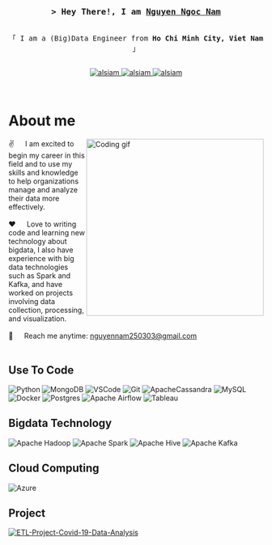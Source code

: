 <!-- Intro  -->
<h3 align="center">
        <samp>&gt; Hey There!, I am
                <b><a target="_blank" href="https://alsiam.com">Nguyen Ngoc Nam</a></b>
        </samp>
</h3>

<p align="center"> 
  <samp>
    <br>
    「 I am a (Big)Data Engineer from <b>Ho Chi Minh City, Viet Nam</b> 」
    <br>
    <br>
  </samp>
</p>

<p align="center">
 <a href="https://nguyennamde.github.io" target="blank">
  <img src="https://img.shields.io/badge/Website-DC143C?style=for-the-badge&logo=medium&logoColor=white" alt="alsiam" />
 </a>
 <a href="https://linkedin.com/in/nguyennam2503" target="_blank">
  <img src="https://img.shields.io/badge/LinkedIn-0077B5?style=for-the-badge&logo=linkedin&logoColor=white" alt="alsiam"/>
 </a>
 <!-- <a href="https://dev.to/alsiam" target="_blank">
  <img src="https://img.shields.io/badge/dev.to-0A0A0A?style=for-the-badge&logo=dev.to&logoColor=white" alt="alsiam" />
 </a> -->
 <a href="https://facebook.com/Namm1204" target="_blank">
  <img src="https://img.shields.io/badge/Facebook-20BEFF?&style=for-the-badge&logo=facebook&logoColor=white" alt="alsiam"  />
  </a> 
</p>
<br />

<!-- About Section -->
 # About me
 
<p>
 <img align="right" width="350" src="/assets/programmer.gif" alt="Coding gif" />
  
 ✌️ &emsp; I am excited to begin my career in this field and to use my skills and knowledge to help organizations manage and analyze their data more effectively. <br/><br/>
 ❤️ &emsp; Love to writing code and learning new technology about bigdata, I also have experience with big data technologies such as Spark and Kafka, and have worked on projects involving data collection, processing, and visualization.<br/><br/>
 📧 &emsp; Reach me anytime: nguyennam250303@gmail.com<br/><br/>

</p>


## Use To Code

![Python](https://img.shields.io/badge/python-3670A0?style=for-the-badge&logo=python&logoColor=ffdd54)
![MongoDB](https://img.shields.io/badge/MongoDB-4EA94B?style=for-the-badge&logo=mongodb&logoColor=white)
![VSCode](https://img.shields.io/badge/Visual_Studio-0078d7?style=for-the-badge&logo=visual%20studio&logoColor=white)
![Git](https://img.shields.io/badge/Git-F05032?style=for-the-badge&logo=git&logoColor=white)
![ApacheCassandra](https://img.shields.io/badge/cassandra-%231287B1.svg?style=for-the-badge&logo=apache-cassandra&logoColor=white)
![MySQL](https://img.shields.io/badge/mysql-%2300f.svg?style=for-the-badge&logo=mysql&logoColor=white)
![Docker](https://img.shields.io/badge/docker-%230db7ed.svg?style=for-the-badge&logo=docker&logoColor=white)
![Postgres](https://img.shields.io/badge/postgres-%23316192.svg?style=for-the-badge&logo=postgresql&logoColor=white)
![Apache Airflow](https://img.shields.io/badge/Apache%20Airflow-017CEE?style=for-the-badge&logo=Apache%20Airflow&logoColor=white)
![Tableau](https://img.shields.io/badge/Tableau-E97627?style=for-the-badge&logo=Tableau&logoColor=white)
<br/>

## Bigdata Technology

![Apache Hadoop](https://img.shields.io/badge/Apache%20Hadoop-66CCFF?style=for-the-badge&logo=apachehadoop&logoColor=black)
![Apache Spark](https://img.shields.io/badge/Apache%20Spark-FDEE21?style=flat-square&logo=apachespark&logoColor=black)
![Apache Hive](https://img.shields.io/badge/Apache%20Hive-FDEE21?style=for-the-badge&logo=apachehive&logoColor=black)
![Apache Kafka](https://img.shields.io/badge/Apache%20Kafka-000?style=for-the-badge&logo=apachekafka)

## Cloud Computing

![Azure](https://img.shields.io/badge/azure-%230072C6.svg?style=for-the-badge&logo=microsoftazure&logoColor=white)

## Project

[![ETL-Project-Covid-19-Data-Analysis](https://github-readme-stats.vercel.app/api/pin/?username=nguyennamde&repo=ETL-Project-Covid-19-Data-Analysis&border_color=7F3FBF&bg_color=0D1117&title_color=C9D1D9&text_color=8B949E&icon_color=7F3FBF)](https://github.com/nguyennamde/ETL-Project-Covid-19-Data-Analysis)















